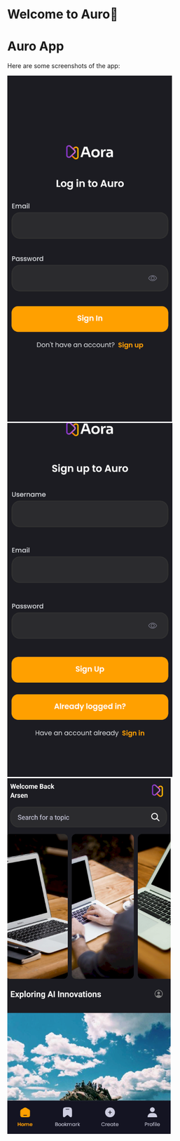 # Welcome to Auro👋
# Auro App

Here are some screenshots of the app:

![Screenshot 1](screenshots/auro_2.png)
![Screenshot 2](screenshots/auro_3.png)
![Screenshot 3](screenshots/auro_4.png)
